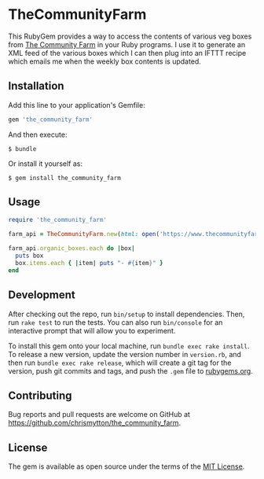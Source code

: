 # TheCommunityFarm

This RubyGem provides a way to access the contents of various veg boxes from [The Community Farm](https://www.thecommunityfarm.co.uk/) in your Ruby programs. I use it to generate an XML feed of the various boxes which I can then plug into an IFTTT recipe which emails me when the weekly box contents is updated.

## Installation

Add this line to your application's Gemfile:

```ruby
gem 'the_community_farm'
```

And then execute:

    $ bundle

Or install it yourself as:

    $ gem install the_community_farm

## Usage

```ruby
require 'the_community_farm'

farm_api = TheCommunityFarm.new(html: open('https://www.thecommunityfarm.co.uk/boxes/box_display.php').read)

farm_api.organic_boxes.each do |box|
  puts box
  box.items.each { |item| puts "- #{item}" }
end
```

## Development

After checking out the repo, run `bin/setup` to install dependencies. Then, run `rake test` to run the tests. You can also run `bin/console` for an interactive prompt that will allow you to experiment.

To install this gem onto your local machine, run `bundle exec rake install`. To release a new version, update the version number in `version.rb`, and then run `bundle exec rake release`, which will create a git tag for the version, push git commits and tags, and push the `.gem` file to [rubygems.org](https://rubygems.org).

## Contributing

Bug reports and pull requests are welcome on GitHub at https://github.com/chrismytton/the_community_farm.

## License

The gem is available as open source under the terms of the [MIT License](http://opensource.org/licenses/MIT).
